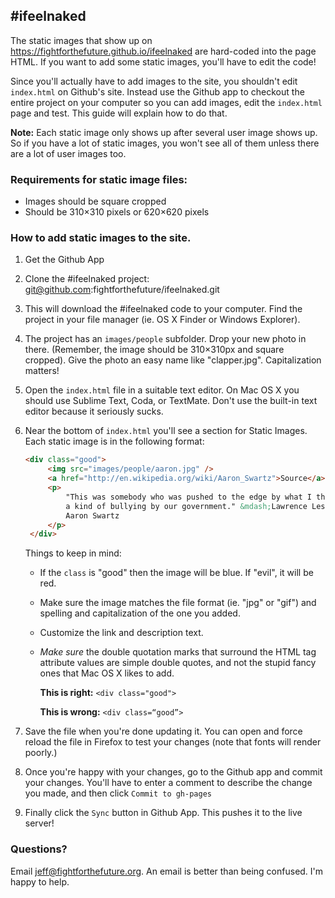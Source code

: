 #ifeelnaked
-----------
The static images that show up on https://fightforthefuture.github.io/ifeelnaked
are hard-coded into the page HTML. If you want to add some static images, you'll
have to edit the code!

Since you'll actually have to add images to the site, you shouldn't
edit `index.html` on Github's site. Instead use the Github app to checkout the
entire project on your computer so you can add images, edit the `index.html`
page and test. This guide will explain how to do that.

**Note:** Each static image only shows up after several user image shows up. So
if you have a lot of static images, you won't see all of them unless there are
a lot of user images too.

### Requirements for static image files:

* Images should be square cropped
* Should be 310×310 pixels or 620×620 pixels

### How to add static images to the site.

1. Get the Github App

2. Clone the #ifeelnaked project: git@github.com:fightforthefuture/ifeelnaked.git

3. This will download the #ifeelnaked code to your computer. Find the project in
   your file manager (ie. OS X Finder or Windows Explorer).

4. The project has an `images/people` subfolder. Drop your new photo in there.
   (Remember, the image should be 310×310px and square cropped). Give the photo
   an easy name like "clapper.jpg". Capitalization matters!

5. Open the `index.html` file in a suitable text editor. On Mac OS X you should
   use Sublime Text, Coda, or TextMate. Don't use the built-in text editor
   because it seriously sucks.

6. Near the bottom of `index.html` you'll see a section for Static Images. Each
   static image is in the following format:

   ```html
   <div class="good">
        <img src="images/people/aaron.jpg" />
        <a href="http://en.wikipedia.org/wiki/Aaron_Swartz">Source</a>
        <p>
            "This was somebody who was pushed to the edge by what I think of as
            a kind of bullying by our government." &mdash;Lawrence Lessig about 
            Aaron Swartz
        </p>
    </div>
   ```

   Things to keep in mind:

   * If the `class` is "good" then the image will be blue. If "evil", it will be
     red.

   * Make sure the image matches the file format (ie. "jpg" or "gif") and
     spelling and capitalization of the one you added.

   * Customize the link and description text.

   * _Make sure_ the double quotation marks that surround the HTML tag
     attribute values are simple double quotes, and not the stupid fancy ones
     that Mac OS X likes to add.

     **This is right:** `<div class="good">`

     **This is wrong:** `<div class=“good”>`

7. Save the file when you're done updating it. You can open and force reload the
   file in Firefox to test your changes (note that fonts will render poorly.)

8. Once you're happy with your changes, go to the Github app and commit your
   changes. You'll have to enter a comment to describe the change you made,
   and then click `Commit to gh-pages`

9. Finally click the `Sync` button in Github App. This pushes it to the live
   server!

### Questions?

Email jeff@fightforthefuture.org. An email is better than being confused. I'm
happy to help.
